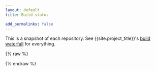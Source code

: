 ```yaml
---
layout: default
title: Build status

add_permalinks: false
---
```


This is a snapshot of each repository. See {{site.project_title}}'s [build waterfall](http://build.chromium.org/p/client.polymer/) for everything.

{% raw %}
<ul id="repobuildlist">
<template id="t" repeat="{{repos}}">
  <li>
    <h4>{{}}</h4>
    <buildbot-list project="{{}}"></buildbot-list>
  </li>
</template>
</ul>
{% endraw %}

<script>
// TODO: script doesn't run under ajax'd site.
var t = document.querySelector('#t');
t.model = { repos: [
  'polymer',
  'platform',
  'ShadowDOM',
  'CustomElements',
  'HTMLImports',
  'PointerEvents',
  'PointerGestures',
  'web-animations-js',
  'TemplateBinding',
  'NodeBind',
  'observe-js',
  'polymer-expressions'
]};
</script>
